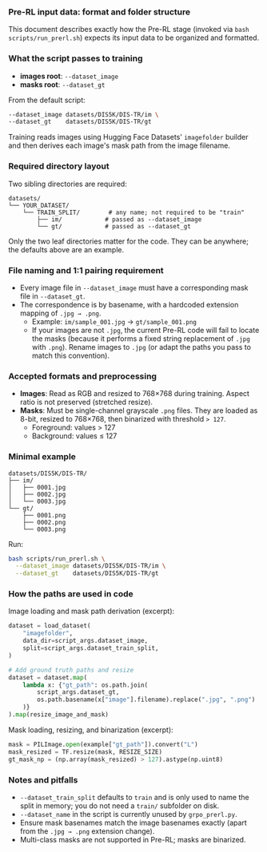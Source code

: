 ### Pre-RL input data: format and folder structure

This document describes exactly how the Pre-RL stage (invoked via `bash scripts/run_prerl.sh`) expects its input data to be organized and formatted.

### What the script passes to training

- **images root**: `--dataset_image`
- **masks root**: `--dataset_gt`

From the default script:

```bash
--dataset_image datasets/DIS5K/DIS-TR/im \
--dataset_gt    datasets/DIS5K/DIS-TR/gt
```

Training reads images using Hugging Face Datasets' `imagefolder` builder and then derives each image's mask path from the image filename.

### Required directory layout

Two sibling directories are required:

```
datasets/
└── YOUR_DATASET/
    └── TRAIN_SPLIT/        # any name; not required to be "train"
        ├── im/            # passed as --dataset_image
        └── gt/            # passed as --dataset_gt
```

Only the two leaf directories matter for the code. They can be anywhere; the defaults above are an example.

### File naming and 1:1 pairing requirement

- Every image file in `--dataset_image` must have a corresponding mask file in `--dataset_gt`.
- The correspondence is by basename, with a hardcoded extension mapping of `.jpg → .png`.
  - Example: `im/sample_001.jpg` → `gt/sample_001.png`
  - If your images are not `.jpg`, the current Pre-RL code will fail to locate the masks (because it performs a fixed string replacement of `.jpg` with `.png`). Rename images to `.jpg` (or adapt the paths you pass to match this convention).

### Accepted formats and preprocessing

- **Images**: Read as RGB and resized to 768×768 during training. Aspect ratio is not preserved (stretched resize).
- **Masks**: Must be single-channel grayscale `.png` files. They are loaded as 8-bit, resized to 768×768, then binarized with threshold `> 127`.
  - Foreground: values > 127
  - Background: values ≤ 127

### Minimal example

```
datasets/DIS5K/DIS-TR/
├── im/
│   ├── 0001.jpg
│   ├── 0002.jpg
│   └── 0003.jpg
└── gt/
    ├── 0001.png
    ├── 0002.png
    └── 0003.png
```

Run:

```bash
bash scripts/run_prerl.sh \
  --dataset_image datasets/DIS5K/DIS-TR/im \
  --dataset_gt    datasets/DIS5K/DIS-TR/gt
```

### How the paths are used in code

Image loading and mask path derivation (excerpt):

```330:357:seg-r1/src/open_r1/grpo_prerl.py
dataset = load_dataset(
    "imagefolder",
    data_dir=script_args.dataset_image,
    split=script_args.dataset_train_split,
)

# Add ground truth paths and resize
dataset = dataset.map(
    lambda x: {"gt_path": os.path.join(
        script_args.dataset_gt,
        os.path.basename(x["image"].filename).replace(".jpg", ".png")
    )}
).map(resize_image_and_mask)
```

Mask loading, resizing, and binarization (excerpt):

```41:49:seg-r1/src/open_r1/grpo_prerl.py
mask = PILImage.open(example["gt_path"]).convert("L")
mask_resized = TF.resize(mask, RESIZE_SIZE)
gt_mask_np = (np.array(mask_resized) > 127).astype(np.uint8)
```

### Notes and pitfalls

- `--dataset_train_split` defaults to `train` and is only used to name the split in memory; you do not need a `train/` subfolder on disk.
- `--dataset_name` in the script is currently unused by `grpo_prerl.py`.
- Ensure mask basenames match the image basenames exactly (apart from the `.jpg → .png` extension change).
- Multi-class masks are not supported in Pre-RL; masks are binarized.



